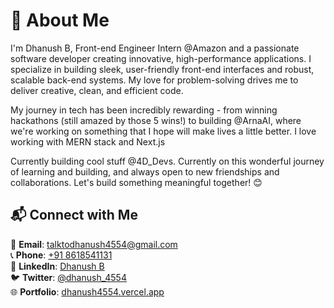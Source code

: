 # 💫 About Me

I'm Dhanush B, Front-end Engineer Intern @Amazon and a passionate software developer creating innovative, high-performance applications. I specialize in building sleek, user-friendly front-end interfaces and robust, scalable back-end systems. My love for problem-solving drives me to deliver creative, clean, and efficient code.


My journey in tech has been incredibly rewarding - from winning hackathons (still amazed by those 5 wins!) to building @ArnaAI, where we're working on something that I hope will make lives a little better. I love working with MERN stack and Next.js

Currently building cool stuff @4D_Devs. Currently on this wonderful journey of learning and building, and always open to new friendships and collaborations. Let's build something meaningful together! 😊

## 📬 Connect with Me  

📧 **Email**: [talktodhanush4554@gmail.com](mailto:talktodhanush4554@gmail.com)  
📞 **Phone**: [+91 8618541131](tel:+918618541131)  
💼 **LinkedIn**: [Dhanush B](https://www.linkedin.com/in/dhanush-b-469306249/)  
🐦 **Twitter**: [@dhanush_4554](https://x.com/dhanush_4554)  
🌐 **Portfolio**: [dhanush4554.vercel.app](https://dhanush4554.vercel.app/)  
